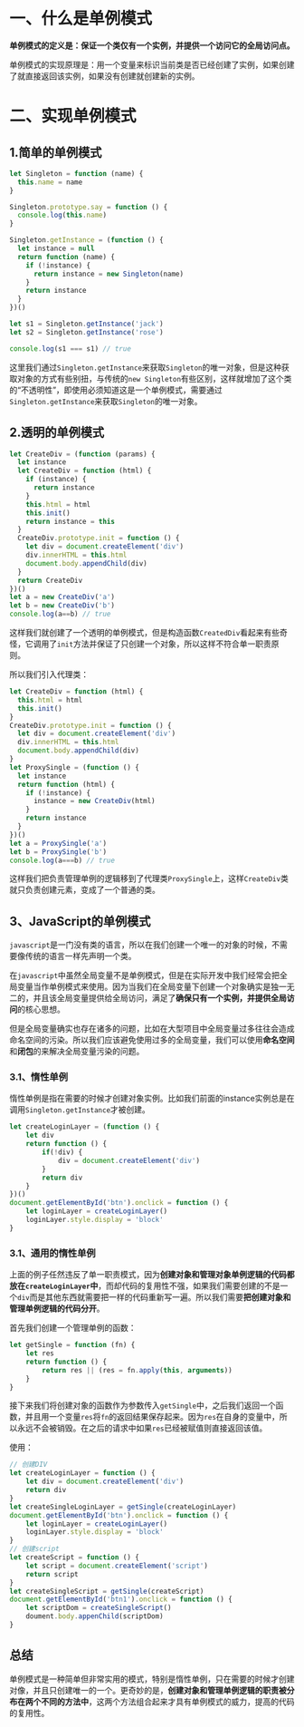 # 一、什么是单例模式

**单例模式的定义是：保证一个类仅有一个实例，并提供一个访问它的全局访问点。**

单例模式的实现原理是：用一个变量来标识当前类是否已经创建了实例，如果创建了就直接返回该实例，如果没有创建就创建新的实例。

# 二、实现单例模式

## 1.简单的单例模式



```javascript
let Singleton = function (name) {
  this.name = name
}

Singleton.prototype.say = function () {
  console.log(this.name) 
}

Singleton.getInstance = (function () {
  let instance = null
  return function (name) {
    if (!instance) {
      return instance = new Singleton(name)
    }
    return instance
  }
})()

let s1 = Singleton.getInstance('jack')
let s2 = Singleton.getInstance('rose')

console.log(s1 === s1) // true
```

这里我们通过`Singleton.getInstance`来获取`Singleton`的唯一对象，但是这种获取对象的方式有些别扭，与传统的`new Singleton`有些区别，这样就增加了这个类的“不透明性”，即使用必须知道这是一个单例模式，需要通过`Singleton.getInstance`来获取`Singleton`的唯一对象。



## 2.透明的单例模式

```javascript
let CreateDiv = (function (params) {
  let instance
  let CreateDiv = function (html) {
    if (instance) {
      return instance
    }
    this.html = html
    this.init()
    return instance = this
  }
  CreateDiv.prototype.init = function () {
    let div = document.createElement('div')
    div.innerHTML = this.html
    document.body.appendChild(div)
  }
  return CreateDiv
})()
let a = new CreateDiv('a')
let b = new CreateDiv('b')
console.log(a==b) // true
```

这样我们就创建了一个透明的单例模式，但是构造函数`CreatedDiv`看起来有些奇怪，它调用了`init`方法并保证了只创建一个对象，所以这样不符合单一职责原则。



所以我们引入代理类：

```javascript
let CreateDiv = function (html) {
  this.html = html
  this.init()
}
CreateDiv.prototype.init = function () {
  let div = document.createElement('div')
  div.innerHTML = this.html
  document.body.appendChild(div)
}
let ProxySingle = (function () {
  let instance
  return function (html) {
    if (!instance) {
      instance = new CreateDiv(html)
    }
    return instance
  }
})()
let a = ProxySingle('a')
let b = ProxySingle('b')
console.log(a===b) // true
```

这样我们把负责管理单例的逻辑移到了代理类`ProxySingle`上，这样`CreateDiv`类就只负责创建元素，变成了一个普通的类。



## 3、JavaScript的单例模式

`javascript`是一门没有类的语言，所以在我们创建一个唯一的对象的时候，不需要像传统的语言一样先声明一个类。



在`javascript`中虽然全局变量不是单例模式，但是在实际开发中我们经常会把全局变量当作单例模式来使用。因为当我们在全局变量下创建一个对象确实是独一无二的，并且该全局变量提供给全局访问，满足了**确保只有一个实例，并提供全局访问**的核心思想。



但是全局变量确实也存在诸多的问题，比如在大型项目中全局变量过多往往会造成命名空间的污染。所以我们应该避免使用过多的全局变量，我们可以使用**命名空间**和**闭包**的来解决全局变量污染的问题。



### 3.1、惰性单例

惰性单例是指在需要的时候才创建对象实例。比如我们前面的instance实例总是在调用`Singleton.getInstance`才被创建。 

```javascript
let createLoginLayer = (function () {
    let div
    return function () {
        if(!div) {
            div = document.createElement('div')
        }
        return div
    }
})()
document.getElementById('btn').onclick = function () {
    let loginLayer = createLoginLayer()
    loginLayer.style.display = 'block'
}
```

### 3.1、通用的惰性单例

上面的例子任然违反了单一职责模式，因为**创建对象和管理对象单例逻辑的代码都放在`createLoginLayer`中**，而却代码的复用性不强，如果我们需要创建的不是一个`div`而是其他东西就需要把一样的代码重新写一遍。所以我们需要**把创建对象和管理单例逻辑的代码分开**。

首先我们创建一个管理单例的函数：

```javascript
let getSingle = function (fn) {
    let res
    return function () {
        return res || (res = fn.apply(this, arguments))
    }
}
```

接下来我们将创建对象的函数作为参数传入`getSingle`中，之后我们返回一个函数，并且用一个变量`res`将`fn`的返回结果保存起来。因为`res`在自身的变量中，所以永远不会被销毁。在之后的请求中如果`res`已经被赋值则直接返回该值。



使用：

```javascript
// 创建DIV
let createLoginLayer = function () {
    let div = document.createElement('div')
    return div
}
let createSingleLoginLayer = getSingle(createLoginLayer)
document.getElementById('btn').onclick = function () {
    let loginLayer = createLoginLayer()
    loginLayer.style.display = 'block'
}
// 创建script
let createScript = function () {
    let script = document.createElement('script')
    return script
}
let createSingleScript = getSingle(createScript)
document.getElementById('btn1').onclick = function () {
    let scriptDom = createSingleScript()
    doument.body.appenChild(scriptDom)
}
```

## 总结

单例模式是一种简单但非常实用的模式，特别是惰性单例，只在需要的时候才创建对像，并且只创建唯一的一个。更奇妙的是，**创建对象和管理单例逻辑的职责被分布在两个不同的方法中**，这两个方法组合起来才具有单例模式的威力，提高的代码的复用性。